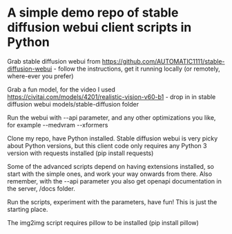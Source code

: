 # A simple demo repo of stable diffusion webui client scripts in Python

Grab stable diffusion webui from https://github.com/AUTOMATIC1111/stable-diffusion-webui - follow the instructions, get it running locally (or remotely, where-ever you prefer)

Grab a fun model, for the video I used https://civitai.com/models/4201/realistic-vision-v60-b1 - drop in in stable diffusion webui models/stable-diffusion folder

Run the webui with --api parameter, and any other optimizations you like, for example --medvram --xformers

Clone my repo, have Python installed. Stable diffusion webui is very picky about Python versions, but this client code only requires any Python 3 version with requests installed (pip install requests)

Some of the advanced scripts depend on having extensions installed, so start with the simple ones, and work your way onwards from there. Also remember, with the --api parameter you also get openapi documentation in the server, /docs folder.

Run the scripts, experiment with the parameters, have fun! This is just the starting place.

The img2img script requires pillow to be installed (pip install pillow)

